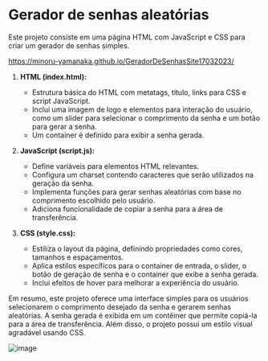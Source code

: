# Gerador de senhas aleatórias

Este projeto consiste em uma página HTML com JavaScript e CSS para criar um gerador de senhas simples.

https://minoru-yamanaka.github.io/GeradorDeSenhasSite17032023/


1. **HTML (index.html):**
   - Estrutura básica do HTML com metatags, título, links para CSS e script JavaScript.
   - Inclui uma imagem de logo e elementos para interação do usuário, como um slider para selecionar o comprimento da senha e um botão para gerar a senha.
   - Um container é definido para exibir a senha gerada.

2. **JavaScript (script.js):**
   - Define variáveis para elementos HTML relevantes.
   - Configura um charset contendo caracteres que serão utilizados na geração da senha.
   - Implementa funções para gerar senhas aleatórias com base no comprimento escolhido pelo usuário.
   - Adiciona funcionalidade de copiar a senha para a área de transferência.

3. **CSS (style.css):**
   - Estiliza o layout da página, definindo propriedades como cores, tamanhos e espaçamentos.
   - Aplica estilos específicos para o container de entrada, o slider, o botão de geração de senha e o container que exibe a senha gerada.
   - Inclui efeitos de hover para melhorar a experiência do usuário.

Em resumo, este projeto oferece uma interface simples para os usuários selecionarem o comprimento desejado da senha e gerarem senhas aleatórias. A senha gerada é exibida em um contêiner que permite copiá-la para a área de transferência. Além disso, o projeto possui um estilo visual agradável usando CSS.

![image](https://github.com/minoru-yamanaka/GeradorDeSenhasSite17032023/assets/106222007/8e6012e3-4302-43b2-a307-cc3b82bd76b3)
